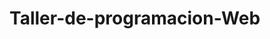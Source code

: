 # Taller-de-programacion-Web

<!-- Por hacer 
    - Completar paginas de cocteles pendientes
    - hacer el modal obligatorio
    
-->

